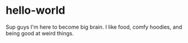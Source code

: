 # hello-world

Sup guys I'm here to become big brain. I like food, comfy hoodies, and being good at weird things.
